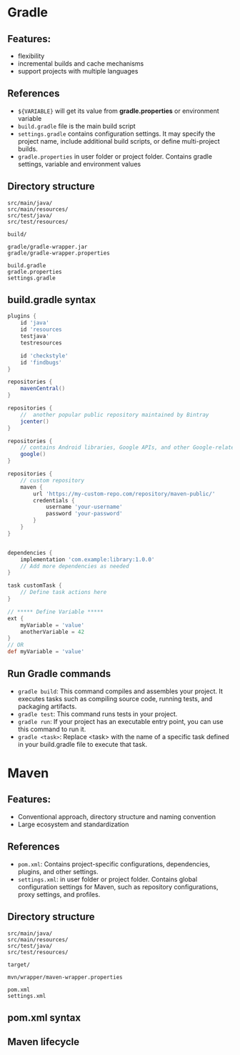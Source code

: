 # Gradle

## Features:

- flexibility
- incremental builds and cache mechanisms
- support projects with multiple languages

## References
- `${VARIABLE}` will get its value from **gradle.properties** or environment variable
- `build.gradle` file is the main build script
- `settings.gradle` contains configuration settings. It may specify the project name, include additional build scripts, or define multi-project builds.
- `gradle.properties` in user folder or project folder. Contains gradle settings, variable and environment values

## Directory structure
```
src/main/java/
src/main/resources/
src/test/java/
src/test/resources/

build/

gradle/gradle-wrapper.jar
gradle/gradle-wrapper.properties

build.gradle
gradle.properties
settings.gradle
```

## build.gradle syntax

```groovy
plugins {
	id 'java'
	id 'resources
	testjava'
	testresources

	id 'checkstyle'
	id 'findbugs'
}

repositories {
	mavenCentral()
}

repositories {
	//  another popular public repository maintained by Bintray
	jcenter()
}

repositories {
	// contains Android libraries, Google APIs, and other Google-related artifacts
	google()
}

repositories {
	// custom repository
	maven {
		url 'https://my-custom-repo.com/repository/maven-public/'
		credentials {
			username 'your-username'
			password 'your-password'
		}
	}
}


dependencies {
	implementation 'com.example:library:1.0.0'
	// Add more dependencies as needed
}

task customTask {
	// Define task actions here
}

// ***** Define Variable *****
ext {
    myVariable = 'value'
    anotherVariable = 42
}
// OR
def myVariable = 'value'
```

## Run Gradle commands

- `gradle build`: This command compiles and assembles your project. It executes tasks such as compiling source code, running tests, and packaging artifacts.
- `gradle test`: This command runs tests in your project.
- `gradle run`: If your project has an executable entry point, you can use this command to run it.
- `gradle <task>`: Replace \<task\> with the name of a specific task defined in your build.gradle file to execute that task.

# Maven

## Features:
- Conventional approach, directory structure and naming convention
- Large ecosystem and standardization

## References
- `pom.xml`: Contains project-specific configurations, dependencies, plugins, and other settings.
- `settings.xml`: in user folder or project folder. Contains global configuration settings for Maven, such as repository configurations, proxy settings, and profiles.

## Directory structure
```
src/main/java/
src/main/resources/
src/test/java/
src/test/resources/

target/

mvn/wrapper/maven-wrapper.properties

pom.xml
settings.xml
```
## pom.xml syntax

## Maven lifecycle
